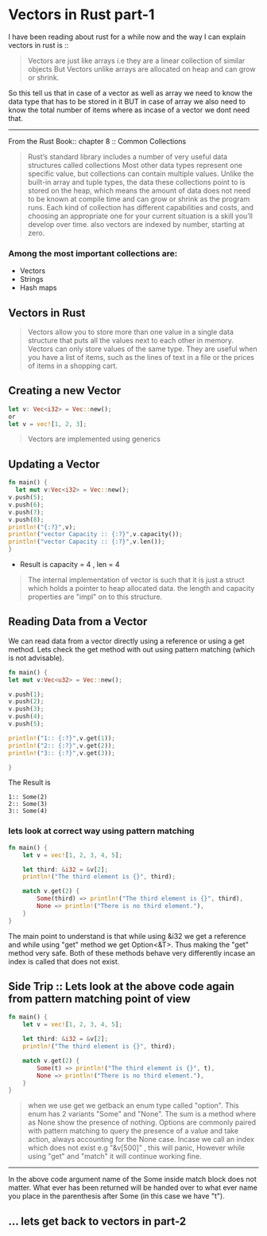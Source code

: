 
# Vectors in Rust part-1
I have been reading about rust for a while now and the way I can explain vectors in rust is ::
> Vectors are just like arrays i.e they are a linear collection of similar objects But Vectors unlike arrays are allocated on heap and can grow or shrink.

So this tell us that in case of a vector as well as array we need to know the data type that has to be stored in it BUT in case of array we also need to know the total number of items where as incase of a vector we dont need that.

---
From the Rust Book:: chapter 8 :: Common Collections
> Rust’s standard library includes a number of very useful data structures called collections Most other data types represent one specific value, but collections can contain multiple values. Unlike the built-in array and tuple types, the data these collections point to is stored on the heap, which means the amount of data does not need to be known at compile time and can grow or shrink as the program runs. Each kind of collection has different capabilities and costs, and choosing an appropriate one for your current situation is a skill you’ll develop over time.
also
>  vectors are indexed by number, starting at zero.
### Among the most important collections are:
- Vectors
- Strings
- Hash maps 

## Vectors in Rust
>  Vectors allow you to store more than one value in a single data structure that puts all the values next to each other in memory. Vectors can only store values of the same type. They are useful when you have a list of items, such as the lines of text in a file or the prices of items in a shopping cart.
## Creating a new Vector
```rust
let v: Vec<i32> = Vec::new();
or
let v = vec![1, 2, 3];
```
> Vectors are implemented using generics

## Updating a Vector
```rust
fn main() {
  let mut v:Vec<i32> = Vec::new();
v.push(5);
v.push(6);
v.push(7);
v.push(8);
println!("{:?}",v);
println!("vector Capacity :: {:?}",v.capacity());
println!("vector Capacity :: {:?}",v.len());
}
```
- Result is capacity = 4 , len = 4
> The internal implementation of vector is such that it is just a struct which holds a pointer to heap allocated data. the length and capacity properties are "impl" on to this structure.
 ## Reading Data from a Vector
 We can read data from a vector directly using a reference or using a get method. Lets check the get method with out using pattern matching (which is not advisable).
```rust
fn main() {
let mut v:Vec<u32> = Vec::new();

v.push(1);
v.push(2);
v.push(3);
v.push(4);
v.push(5);

println!("1:: {:?}",v.get(1));
println!("2:: {:?}",v.get(2));
println!("3:: {:?}",v.get(3));

}
```

 The Result is 
 ```
 1:: Some(2)
2:: Some(3)
3:: Some(4)
```
### lets look at correct way using pattern matching
```rust
fn main() {
    let v = vec![1, 2, 3, 4, 5];

    let third: &i32 = &v[2];
    println!("The third element is {}", third);

    match v.get(2) {
        Some(third) => println!("The third element is {}", third),
        None => println!("There is no third element."),
    }
}
```
The main point to understand is that while using &i32 we get a reference and while using "get" method we get Option<&T>. Thus making the "get" method very safe.
Both of these methods behave very differently incase an index is called that does not exist.

## Side Trip :: Lets look at the above code again from pattern matching point of view
```rust
fn main() {
    let v = vec![1, 2, 3, 4, 5];

    let third: &i32 = &v[2];
    println!("The third element is {}", third);

    match v.get(2) {
        Some(t) => println!("The third element is {}", t),
        None => println!("There is no third element."),
    }
}
```
> when we use get we getback an enum type called "option". This enum has 2 variants "Some" and "None". The sum is a method where as None show the presence of nothing.
> Options are commonly paired with pattern matching to query the presence of a value and take action, always accounting for the None case.
> Incase we call an index which does not exist e.g "&v[500]" , this will panic, However while using "get" and "match" it will continue working fine.
---
In the above code argument name of the Some inside match block does not matter. What ever has been returned will be handed over to what ever name you place in the parenthesis after Some (in this case we have "t").

... lets get back to vectors in part-2
---
